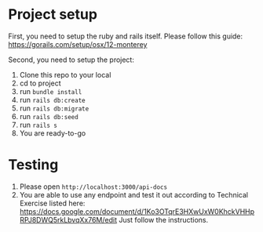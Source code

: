 # Project setup
First, you need to setup the ruby and rails itself.
Please follow this guide: https://gorails.com/setup/osx/12-monterey

Second, you need to setup the project:
 1. Clone this repo to your local
 2. cd to project
 3. run `bundle install`
 4. run `rails db:create`
 5. run `rails db:migrate`
 6. run `rails db:seed`
 7. run `rails s`
 8. You are ready-to-go
# Testing
1. Please open `http://localhost:3000/api-docs`
2. You are able to use any endpoint and test it out according to Technical Exercise listed here: https://docs.google.com/document/d/1Ko3OTqrE3HXwUxW0KhckVHHpRPJ8DWQ5rkLbvqXx76M/edit
Just follow the instructions.
